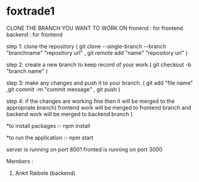 # foxtrade1

CLONE THE BRANCH YOU WANT TO WORK ON
fronend : for frontend
backend : for frontend

step 1: clone the repository ( git clone --single-branch --branch  "branchname" "repository url" ,
                              git remote add "name" "repository url" )

step 2: create a new branch to keep record of your work.( git checkout -b "branch name" )

step 3: make any changes and push it to your branch. ( git add "file name"
                                                      ,git commit -m "commit message"
                                                      , git push )

step 4: if the changes are working fine then it will be merged to the appropriate branch( frontend work will be merged to frontend branch and backend work will be merged to backend branch )

*to install packages :-
npm install

*to run the application :- 
npm start

server is running on port 8001
fronted is running on port 3000




Members :

1) Ankit Raibole (backend)
